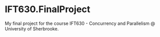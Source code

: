 # IFT630.FinalProject
My final project for the course IFT630 - Concurrency and Parallelism @ University of Sherbrooke.
